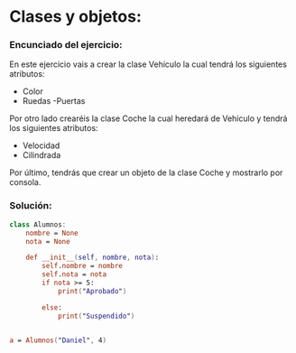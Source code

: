 # Clases y objetos:

###  Encunciado del ejercicio:
En este ejercicio vais a crear la clase Vehículo la cual tendrá los siguientes atributos:
- Color
- Ruedas
-Puertas

Por otro lado crearéis la clase Coche la cual heredará de Vehículo y tendrá los siguientes atributos:

- Velocidad
- Cilindrada

Por último, tendrás que crear un objeto de la clase Coche y mostrarlo por consola.

### Solución:
```kotlin
class Alumnos:
    nombre = None
    nota = None

    def __init__(self, nombre, nota):
        self.nombre = nombre
        self.nota = nota
        if nota >= 5:
            print("Aprobado")

        else:
            print("Suspendido")


a = Alumnos("Daniel", 4)
```
